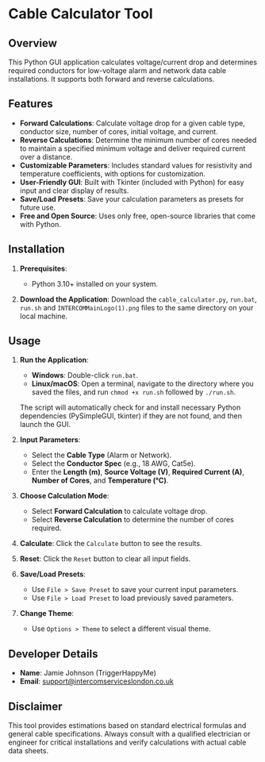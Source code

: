 # Cable Calculator Tool

## Overview
This Python GUI application calculates voltage/current drop and determines required conductors for low-voltage alarm and network data cable installations. It supports both forward and reverse calculations.

## Features
- **Forward Calculations**: Calculate voltage drop for a given cable type, conductor size, number of cores, initial voltage, and current.
- **Reverse Calculations**: Determine the minimum number of cores needed to maintain a specified minimum voltage and deliver required current over a distance.
- **Customizable Parameters**: Includes standard values for resistivity and temperature coefficients, with options for customization.
- **User-Friendly GUI**: Built with Tkinter (included with Python) for easy input and clear display of results.
- **Save/Load Presets**: Save your calculation parameters as presets for future use.
- **Free and Open Source**: Uses only free, open-source libraries that come with Python.

## Installation
1. **Prerequisites**:
   - Python 3.10+ installed on your system.

2. **Download the Application**:
   Download the `cable_calculator.py`, `run.bat`, `run.sh` and `INTERCOMMainLogo(1).png` files to the same directory on your local machine.

## Usage
1. **Run the Application**:
   - **Windows**: Double-click `run.bat`.
   - **Linux/macOS**: Open a terminal, navigate to the directory where you saved the files, and run `chmod +x run.sh` followed by `./run.sh`.

   The script will automatically check for and install necessary Python dependencies (PySimpleGUI, tkinter) if they are not found, and then launch the GUI.

2. **Input Parameters**:
   - Select the **Cable Type** (Alarm or Network).
   - Select the **Conductor Spec** (e.g., 18 AWG, Cat5e).
   - Enter the **Length (m)**, **Source Voltage (V)**, **Required Current (A)**, **Number of Cores**, and **Temperature (°C)**.

3. **Choose Calculation Mode**:
   - Select **Forward Calculation** to calculate voltage drop.
   - Select **Reverse Calculation** to determine the number of cores required.

4. **Calculate**: Click the `Calculate` button to see the results.

5. **Reset**: Click the `Reset` button to clear all input fields.

6. **Save/Load Presets**:
   - Use `File > Save Preset` to save your current input parameters.
   - Use `File > Load Preset` to load previously saved parameters.

7. **Change Theme**:
   - Use `Options > Theme` to select a different visual theme.

## Developer Details
- **Name**: Jamie Johnson (TriggerHappyMe)
- **Email**: support@intercomserviceslondon.co.uk

## Disclaimer
This tool provides estimations based on standard electrical formulas and general cable specifications. Always consult with a qualified electrician or engineer for critical installations and verify calculations with actual cable data sheets.
